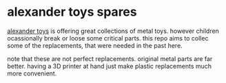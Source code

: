 # alexander toys spares

[alexander toys](http://alexandertoys.com/) is offering great collections of metal toys.
however children ocassionally break or loose some critical parts.
this repo aims to collec some of the replacements, that were needed in the past here.

note that these are not perfect replacements.
original metal parts are far better.
having a 3D printer at hand just make plastic replacements much more convenient.
